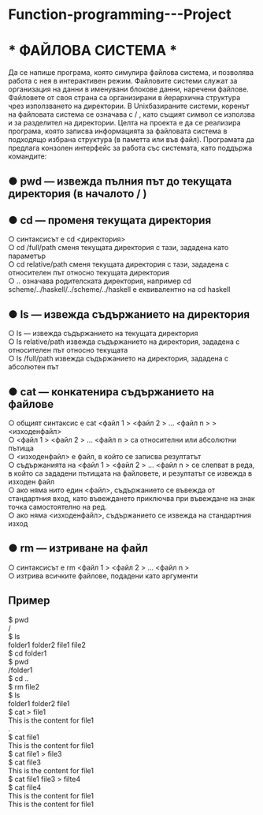 # Function-programming---Project

# * **ФАЙЛОВА СИСТЕМА** *            
Да се напише програма, която симулира файлова система, и позволява работа с нея в
интерактивен режим.
Файловите системи служат за организация на данни в именувани блокове данни,
наречени файлове. Файловете от своя страна са организирани в йерархична структура
чрез използването на директории. В Unixбазираните
системи, коренът на файловата система се означава с / , като същият символ се използва и за разделител на директории.
Целта на проекта е да се реализира програма, която записва информацията за
файловата система в подходящо избрана структура (в паметта или във файл).
Програмата да предлага конзолен интерфейс за работа със системата, като поддържа
командите:

● pwd — извежда пълния път до текущата директория (в началото / )
-----------------------------------------------------------------

● cd — променя текущата директория
-----------------------------------
○ синтаксисът е cd <директория>  
○ cd /full/path сменя текущата директория с тази, зададена като
параметър  
○ cd relative/path сменя текущата директория с тази, зададена с
относителен път относно текущата директория  
○ .. означава родителската директория, например cd
scheme/../haskell/../scheme/../haskell е еквивалентно на cd
haskell  

● ls — извежда съдържанието на директория
------------------------------------------
○ ls — извежда съдържанието на текущата директория  
○ ls relative/path извежда съдържанието на директория, зададена с  
относителен път относно текущата  
○ ls /full/path извежда съдържанието на директория, зададена с
абсолютен път  

● cat — конкатенира съдържанието на файлове
--------------------------------------------
○ общият синтаксис е cat <файл 1 > <файл 2 > … <файл n > > <изходенфайл>  
○ <файл 1 > <файл 2 > … <файл n > са относителни или абсолютни пътища  
○ <изходенфайл> е файл, в който се записва резултатът  
○ съдържанията на <файл 1 > <файл 2 > … <файл n > се слепват в реда, в който са
зададени пътищата на файловете, и резултатът се извежда в изходен файл  
○ ако няма нито един <файл>, съдържанието се въвежда от стандартния вход,
като въвеждането приключва при въвеждане на знак точка самостоятелно на
ред.  
○ ако няма <изходенфайл>,
съдържанието се извежда на стандартния изход  

● rm — изтриване на файл
--------------------------
○ синтаксисът е rm <файл 1 > <файл 2 > … <файл n >  
○ изтрива всичките файлове, подадени като аргументи  

Пример
------
$ pwd  
/  
$ ls  
folder1 folder2 file1 file2  
$ cd folder1  
$ pwd  
/folder1  
$ cd ..  
$ rm file2  
$ ls  
folder1 folder2 file1  
$ cat > file1  
This is the content for file1  
.  
$ cat file1  
This is the content for file1  
$ cat file1 > file3  
$ cat file3  
This is the content for file1  
$ cat file1 file3 > filte4  
$ cat file4  
This is the content for file1  
This is the content for file1  
